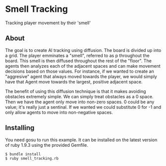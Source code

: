 # Smell Tracking

Tracking player movement by their 'smell'

## About

The goal is to create AI tracking using diffusion.  The board is divided up
into a grid.  The player emminates a "smell", referred to as p throughout the board.  This smell
is then diffused throughout the rest of the "floor".  The agents then analyzes
each of the adjacent spaces and can make movement decisions based on those
values.  For instance, if we wanted to create an "aggresive" agent that always
moved towards the player, we would simply have that Agent move towards the
largest, positive adjacent space.

The benefit of using this diffusion technique is that it makes avoiding
obstacles extremely simple.  We can simply treat obstacles as a 0 space.  Then
we have the agent only move into non-zero spaces.  0 could be any value; it's
really just a sentinal.  If we wanted we could substitute 0 for -1 and only
allow agents to move into non-negative spaces.

## Installing

You need gosu to run this example.  It can be installed on the latest version of
ruby 1.9.3 using the provided Gemfile.

    $ bundle install
    $ ruby smell_tracking.rb
